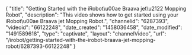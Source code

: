 {
    "title": "Getting Started with the iRobot\u00ae Braava jet\u2122 Mopping Robot",
    "description": "This video shows how to get started using your iRobot\u00ae Braava jet Mopping Robot.",
    "channelid": "6287393",
    "videoid": "66122248",
    "date_created": "1458036458",
    "date_modified": "1491589618",
    "type": "captivate",
    "layout": "channelVideo",
    "url": "\/irobot\/getting-started-with-the-irobot-braava-jet-mopping-robot\/6287393-66122248"
}